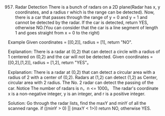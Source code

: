 957. Radar Detection
There is a bunch of radars on a 2D plane(Radar has x, y coordinates, and a radius r which is the range can be detected). Now, there is a car that passes through the range of y = 0 and y = 1 and cannot be detected by the radar. If the car is detected, return YES, otherwise NO.(You can consider that the car is a line segment of length 1 and goes straight from x = 0 to the right)

Example
Given coordinates = [[0,2]], radius = [1], return "NO".

Explanation:
There is a radar at (0,2) that can detect a circle with a radius of 1 centered on (0,2) and the car will not be detected.
Given coordinates = [[0,2],[1,2]], radius = [1,2], return "YES"。

Explanation:
There is a radar at (0,2) that can detect a circular area with a radius of 2 with a center of (0,2). Radars at (1,2) can detect (1,2) as Center, circular area with 2 radius. The No. 2 radar can detect the passing of the car.
Notice
The number of radars is n，n <= 1000。
The radar's coordinate x is a non-negative integer, y is an integer, and r is a positive integer.

Solution:
Go through the radar lists, find the maxY and minY of all the scanned range.
if ((minY > 0) || (maxY < 1>)) return NO, otherwise YES.
